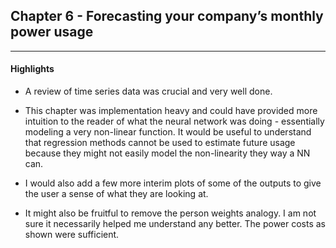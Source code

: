 ## Chapter 6 - Forecasting your company’s monthly power usage

----
#### Highlights
* A review of time series data was crucial and very well done.
* This chapter was implementation heavy and could have provided more intuition to the reader of what the neural network was doing - essentially modeling a very non-linear function. It would be useful to understand that regression methods cannot be used to estimate future usage because they might not easily model the non-linearity they way a NN can.

* I would also add a few more interim plots of some of the outputs to give the user a sense of what they are looking at.

* It might also be fruitful to remove the person weights analogy. I am not sure it necessarily helped me understand any better. The power costs as shown were sufficient. 
